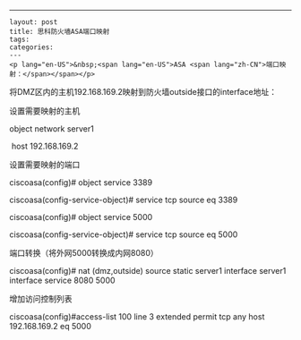---
    layout: post
    title: 思科防火墙ASA端口映射
    tags:
    categories:
    ---
    <p lang="en-US">&nbsp;<span lang="en-US">ASA <span lang="zh-CN">端口映射：</span></span></p>
<p>将DMZ区内的主机192.168.169.2映射到防火墙outside接口的interface地址：</p>
<p>设置需要映射的主机</p>
<p>object network server1</p>
<p>&nbsp;host 192.168.169.2</p>
<p>设置需要映射的端口</p>
<p>ciscoasa(config)# object service 3389</p>
<p>ciscoasa(config-service-object)# service tcp source eq 3389</p>
<p>ciscoasa(config)# object service 5000</p>
<p>ciscoasa(config-service-object)# service tcp source eq 5000</p>
<p><span lang="zh-CN">端口转换（将外网<span lang="en-US">5000<span lang="zh-CN">转换成内网<span lang="en-US">8080<span lang="zh-CN">）</span></span></span></span></span></p>
<p>ciscoasa(config)# nat (dmz,outside) source static server1 interface server1 interface service 8080 5000</p>
<p>增加访问控制列表</p>
<p>ciscoasa(config)#access-list 100 line 3 extended permit tcp any host 192.168.169.2 eq 5000</p>
    

